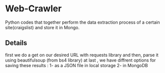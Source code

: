 # Web-Crawler
Python codes that together perform the data extraction process of a certain site(craigslist) and store it in Mongo.
<br>
## Details
first we do a get on our desired URL with requests library and then, parse it using beautifulsoup (from bs4 library)
at last , we have diffrent options for saving these results : 1- as a JSON file in local storage 2- in MongoDB
